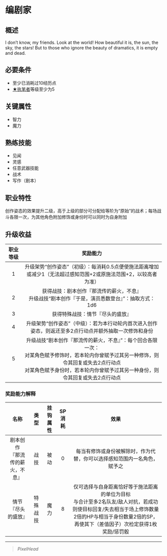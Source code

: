 # 编剧家

## 概述

I don’t know, my friends. Look at the world! How beautiful it is, the sun, the sky, the stars! But to those who ignore the beauty of dramatics, it is empty and dead.

## 必要条件

* 至少已消耗过10经历点
* <a href="../1-Writer" target="_blank">★执笔者</a>等级至少为5

## 关键属性

* 智力
* 魔力

## 熟练技能

* 见闻
* 灵感
* 任意武器技能
* 战术
* 写作（剧本）

## 职业特性

创作姿态的效果提升二级，高于上级的部分可分配给等阶为“原始”的战术；每场战斗各限一次，为其他角色附加修饰或身份时可以同时为自身附加

## 升级收益

职业等级|奖励能力
:--:|:--:
1|升级架势“创作姿态”（初级）：每消耗0.5点便使施法距离增加或减少1（无法超过感知范围+2或原施法范围+2，以较高者为准）
2|获得战技：剧本创作『那流传的薪火，不息』<br>升级战技“剧本创作『于是，演员悉数登台』”：抽取方式：1d6
3|获得特殊战技：情节『尽头的盛放』
4|升级架势“创作姿态”（中级）：若为本行动轮内首次进入创作姿态，则返还至多2点行动点并额外抽取一次修饰和身份
5|升级战技“剧本创作『那流传的薪火，不息』”：每个回合各限一次：<br>对某角色赋予修饰时，若本轮内你曾赋予过其另一种修饰，则令其回复或失去2点行动点<br>对某角色赋予身份时，若本轮内你曾赋予过其另一种身份，则令其回复或失去2点行动点

### 奖励能力解释

名称|类型|挂钩属性|SP消耗|效果
:--:|:--:|:--:|:--:|:--:
剧本创作<br>『那流传的薪火，不息』|战技|被动|0|每当有修饰或身份被解除时，作为代替，你可以选择感知范围内一名角色，赋予之
情节<br>『尽头的盛放』|特殊战技|魔力|8|仅可选择与自身距离恰好等于施法距离的单位为目标<br>与合计至多2名队友/敌人对抗，若成功则使目标回复/失去相当于场上修饰数量2倍的HP与相当于身份数量2倍的SP，再使其下（差值因子）次检定获得1枚奖励/惩罚骰

---

> *PixelHead*